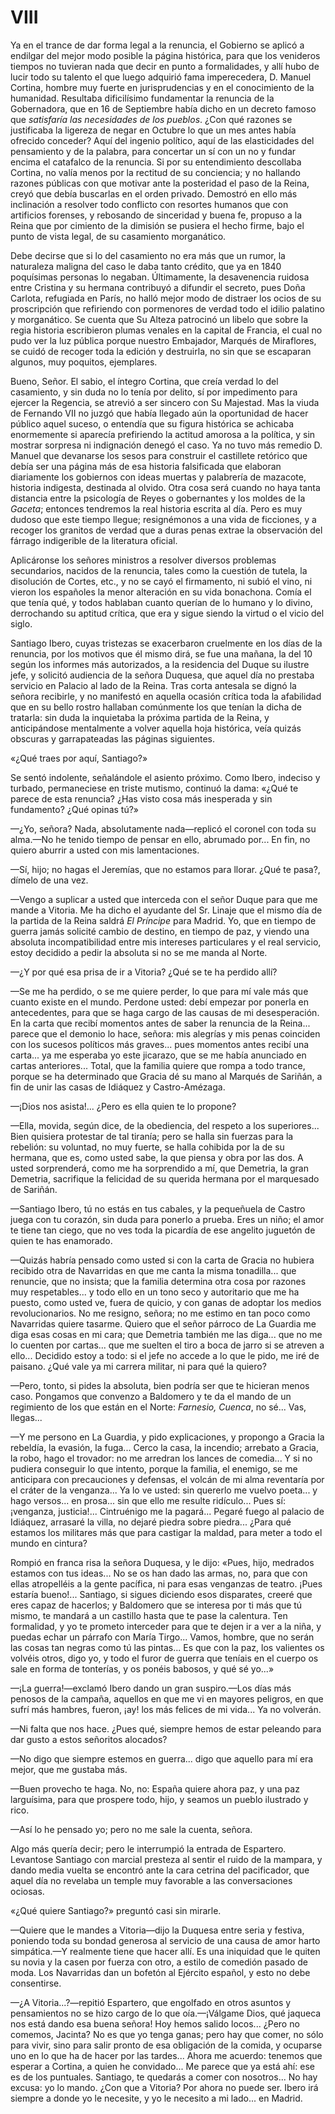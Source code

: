 # VIII

Ya en el trance de dar forma legal a la renuncia, el Gobierno se aplicó
a endilgar del mejor modo posible la página histórica, para que los venideros
tiempos no tuvieran nada que decir en punto a formalidades, y allí hubo de
lucir todo su talento el que luego adquirió fama imperecedera, D. Manuel
Cortina, hombre muy fuerte en jurisprudencias y en el conocimiento de la
humanidad. Resultaba dificilísimo fundamentar la renuncia de la Gobernadora,
que en 16 de Septiembre había dicho en un decreto famoso que *satisfaría las
necesidades de los pueblos*. ¿Con qué razones se justificaba la ligereza de
negar en Octubre lo que un mes antes había ofrecido conceder? Aquí del ingenio
político, aquí de las elasticidades del pensamiento y de la palabra, para
concertar un sí con un no y fundar encima el catafalco de la renuncia. Si por
su entendimiento descollaba Cortina, no valía menos por la rectitud de su
conciencia; y no hallando razones públicas con que motivar ante la posteridad
el paso de la Reina, creyó que debía buscarlas en el orden privado. Demostró en
ello más inclinación a resolver todo conflicto con resortes humanos que con
artificios forenses, y rebosando de sinceridad y buena fe, propuso a la Reina
que por cimiento de la dimisión se pusiera el hecho firme, bajo el punto de
vista legal, de su casamiento morganático.

Debe decirse que si lo del casamiento no era más que un rumor, la naturaleza
maligna del caso le daba tanto crédito, que ya en 1840 poquísimas personas lo
negaban. Últimamente, la desavenencia ruidosa entre Cristina y su hermana
contribuyó a difundir el secreto, pues Doña Carlota, refugiada en París, no
halló mejor modo de distraer los ocios de su proscripción que refiriendo con
pormenores de verdad todo el idilio palatino y morganático. Se cuenta que Su
Alteza patrocinó un libelo que sobre la regia historia escribieron plumas
venales en la capital de Francia, el cual no pudo ver la luz pública porque
nuestro Embajador, Marqués de Miraflores, se cuidó de recoger toda la edición
y destruirla, no sin que se escaparan algunos, muy poquitos, ejemplares.

Bueno, Señor. El sabio, el íntegro Cortina, que creía verdad lo del casamiento,
y sin duda no lo tenía por delito, sí por impedimento para ejercer la Regencia,
se atrevió a ser sincero con Su Majestad. Mas la viuda de Fernando VII no juzgó
que había llegado aún la oportunidad de hacer público aquel suceso, o entendía
que su figura histórica se achicaba enormemente si aparecía prefiriendo la
actitud amorosa a la política, y sin mostrar sorpresa ni indignación denegó el
caso. Ya no tuvo más remedio D. Manuel que devanarse los sesos para construir
el castillete retórico que debía ser una página más de esa historia falsificada
que elaboran diariamente los gobiernos con ideas muertas y palabrería de
mazacote, historia indigesta, destinada al olvido. Otra cosa será cuando no
haya tanta distancia entre la psicología de Reyes o gobernantes y los moldes de
la *Gaceta*; entonces tendremos la real historia escrita al día. Pero es muy
dudoso que este tiempo llegue; resignémonos a una vida de ficciones,
y a recoger los granitos de verdad que a duras penas extrae la observación del
fárrago indigerible de la literatura oficial.

Aplicáronse los señores ministros a resolver diversos problemas secundarios,
nacidos de la renuncia, tales como la cuestión de tutela, la disolución de
Cortes, etc., y no se cayó el firmamento, ni subió el vino, ni vieron los
españoles la menor alteración en su vida bonachona. Comía el que tenía qué,
y todos hablaban cuanto querían de lo humano y lo divino, derrochando su
aptitud crítica, que era y sigue siendo la virtud o el vicio del siglo.

Santiago Ibero, cuyas tristezas se exacerbaron cruelmente en los días de la
renuncia, por los motivos que él mismo dirá, se fue una mañana, la del 10 según
los informes más autorizados, a la residencia del Duque su ilustre jefe,
y solicitó audiencia de la señora Duquesa, que aquel día no prestaba servicio
en Palacio al lado de la Reina. Tras corta antesala se dignó la señora
recibirle, y no manifestó en aquella ocasión crítica toda la afabilidad que en
su bello rostro hallaban comúnmente los que tenían la dicha de tratarla: sin
duda la inquietaba la próxima partida de la Reina, y anticipándose mentalmente
a volver aquella hoja histórica, veía quizás obscuras y garrapateadas las
páginas siguientes.

«¿Qué traes por aquí, Santiago?»

Se sentó indolente, señalándole el asiento próximo. Como Ibero, indeciso
y turbado, permaneciese en triste mutismo, continuó la dama: «¿Qué te parece de
esta renuncia? ¿Has visto cosa más inesperada y sin fundamento? ¿Qué opinas
tú?»

—¿Yo, señora? Nada, absolutamente nada—replicó el coronel con toda su alma.—No
he tenido tiempo de pensar en ello, abrumado por... En fin, no quiero aburrir
a usted con mis lamentaciones.

—Sí, hijo; no hagas el Jeremías, que no estamos para llorar. ¿Qué te pasa?,
dímelo de una vez.

—Vengo a suplicar a usted que interceda con el señor Duque para que me mande
a Vitoria. Me ha dicho el ayudante del Sr. Linaje que el mismo día de la
partida de la Reina saldrá *El Príncipe* para Madrid. Yo, que en tiempo de
guerra jamás solicité cambio de destino, en tiempo de paz, y viendo una
absoluta incompatibilidad entre mis intereses particulares y el real servicio,
estoy decidido a pedir la absoluta si no se me manda al Norte.

—¿Y por qué esa prisa de ir a Vitoria? ¿Qué se te ha perdido allí?

—Se me ha perdido, o se me quiere perder, lo que para mí vale más que cuanto
existe en el mundo. Perdone usted: debí empezar por ponerla en antecedentes,
para que se haga cargo de las causas de mi desesperación. En la carta que
recibí momentos antes de saber la renuncia de la Reina... parece que el demonio
lo hace, señora: mis alegrías y mis penas coinciden con los sucesos políticos
más graves... pues momentos antes recibí una carta... ya me esperaba yo este
jicarazo, que se me había anunciado en cartas anteriores... Total, que la
familia quiere que rompa a todo trance, porque se ha determinado que Gracia dé
su mano al Marqués de Sariñán, a fin de unir las casas de Idiáquez
y Castro-Amézaga.

—¡Dios nos asista!... ¿Pero es ella quien te lo propone?

—Ella, movida, según dice, de la obediencia, del respeto a los superiores...
Bien quisiera protestar de tal tiranía; pero se halla sin fuerzas para la
rebelión: su voluntad, no muy fuerte, se halla cohibida por la de su hermana,
que es, como usted sabe, la que piensa y obra por las dos. A usted sorprenderá,
como me ha sorprendido a mí, que Demetria, la gran Demetria, sacrifique la
felicidad de su querida hermana por el marquesado de Sariñán.

—Santiago Ibero, tú no estás en tus cabales, y la pequeñuela de Castro juega
con tu corazón, sin duda para ponerlo a prueba. Eres un niño; el amor te tiene
tan ciego, que no ves toda la picardía de ese angelito juguetón de quien te has
enamorado.

—Quizás habría pensado como usted si con la carta de Gracia no hubiera recibido
otra de Navarridas en que me canta la misma tonadilla... que renuncie, que no
insista; que la familia determina otra cosa por razones muy respetables...
y todo ello en un tono seco y autoritario que me ha puesto, como usted ve,
fuera de quicio, y con ganas de adoptar los medios revolucionarios. No me
resigno, señora; no me estimo en tan poco como Navarridas quiere tasarme.
Quiero que el señor párroco de La Guardia me diga esas cosas en mi cara; que
Demetria también me las diga... que no me lo cuenten por cartas... que me
suelten el tiro a boca de jarro si se atreven a ello... Decidido estoy a todo:
si el jefe no accede a lo que le pido, me iré de paisano. ¿Qué vale ya mi
carrera militar, ni para qué la quiero?

—Pero, tonto, si pides la absoluta, bien podría ser que te hicieran menos caso.
Pongamos que convenzo a Baldomero y te da el mando de un regimiento de los que
están en el Norte: *Farnesio, Cuenca*, no sé... Vas, llegas...

—Y me persono en La Guardia, y pido explicaciones, y propongo a Gracia la
rebeldía, la evasión, la fuga... Cerco la casa, la incendio; arrebato a Gracia,
la robo, hago el trovador: no me arredran los lances de comedia... Y si no
pudiera conseguir lo que intento, porque la familia, el enemigo, se me
anticipara con precauciones y defensas, el volcán de mi alma reventaría por el
cráter de la venganza... Ya lo ve usted: sin quererlo me vuelvo poeta... y hago
versos... en prosa... sin que ello me resulte ridículo... Pues sí: ¡venganza,
justicia!... Cintruénigo me la pagará... Pegaré fuego al palacio de Idiáquez,
arrasaré la villa, no dejaré piedra sobre piedra... ¿Para qué estamos los
militares más que para castigar la maldad, para meter a todo el mundo en
cintura?

Rompió en franca risa la señora Duquesa, y le dijo: «Pues, hijo, medrados
estamos con tus ideas... No se os han dado las armas, no, para que con ellas
atropelléis a la gente pacífica, ni para esas venganzas de teatro. ¡Pues
estaría bueno!... Santiago, si sigues diciendo esos disparates, creeré que eres
capaz de hacerlos; y Baldomero que se interesa por ti más que tú mismo, te
mandará a un castillo hasta que te pase la calentura. Ten formalidad, y yo te
prometo interceder para que te dejen ir a ver a la niña, y puedas echar un
párrafo con María Tirgo... Vamos, hombre, que no serán las cosas tan negras
como tú las pintas... Es que con la paz, los valientes os volvéis otros, digo
yo, y todo el furor de guerra que teníais en el cuerpo os sale en forma de
tonterías, y os ponéis babosos, y qué sé yo...»

—¡La guerra!—exclamó Ibero dando un gran suspiro.—Los días más penosos de la
campaña, aquellos en que me vi en mayores peligros, en que sufrí más hambres,
fueron, ¡ay! los más felices de mi vida... Ya no volverán.

—Ni falta que nos hace. ¿Pues qué, siempre hemos de estar peleando para dar
gusto a estos señoritos alocados?

—No digo que siempre estemos en guerra... digo que aquello para mí era mejor,
que me gustaba más.

—Buen provecho te haga. No, no: España quiere ahora paz, y una paz larguísima,
para que prospere todo, hijo, y seamos un pueblo ilustrado y rico.

—Así lo he pensado yo; pero no me sale la cuenta, señora.

Algo más quería decir; pero le interrumpió la entrada de Espartero. Levantose
Santiago con marcial presteza al sentir el ruido de la mampara, y dando media
vuelta se encontró ante la cara cetrina del pacificador, que aquel día no
revelaba un temple muy favorable a las conversaciones ociosas.

«¿Qué quiere Santiago?» preguntó casi sin mirarle.

—Quiere que le mandes a Vitoria—dijo la Duquesa entre seria y festiva, poniendo
toda su bondad generosa al servicio de una causa de amor harto simpática.—Y
realmente tiene que hacer allí. Es una iniquidad que le quiten su novia y la
casen por fuerza con otro, a estilo de comedión pasado de moda. Los Navarridas
dan un bofetón al Ejército español, y esto no debe consentirse.

—¿A Vitoria...?—repitió Espartero, que engolfado en otros asuntos
y pensamientos no se hizo cargo de lo que oía.—¡Válgame Dios, qué jaqueca nos
está dando esa buena señora! Hoy hemos salido locos... ¿Pero no comemos,
Jacinta? No es que yo tenga ganas; pero hay que comer, no sólo para vivir, sino
para salir pronto de esa obligación de la comida, y ocuparse uno en lo que ha
de hacer por las tardes... Ahora me acuerdo: tenemos que esperar a Cortina,
a quien he convidado... Me parece que ya está ahí: ese es de los puntuales.
Santiago, te quedarás a comer con nosotros... No hay excusa: yo lo mando. ¿Con
que a Vitoria? Por ahora no puede ser. Ibero irá siempre a donde yo le
necesite, y yo le necesito a mi lado... en Madrid.
